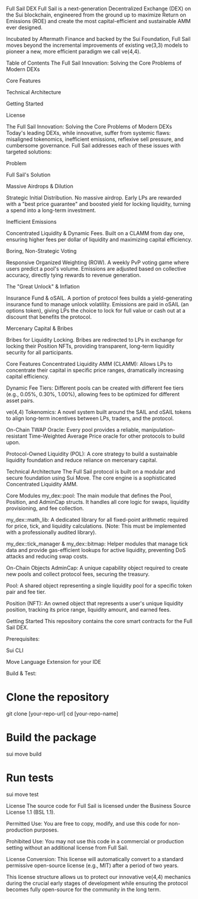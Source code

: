 Full Sail DEX
Full Sail is a next-generation Decentralized Exchange (DEX) on the Sui blockchain, engineered from the ground up to maximize Return on Emissions (ROE) and create the most capital-efficient and sustainable AMM ever designed.

Incubated by Aftermath Finance and backed by the Sui Foundation, Full Sail moves beyond the incremental improvements of existing ve(3,3) models to pioneer a new, more efficient paradigm we call ve(4,4).

Table of Contents
The Full Sail Innovation: Solving the Core Problems of Modern DEXs

Core Features

Technical Architecture

Getting Started

License

The Full Sail Innovation: Solving the Core Problems of Modern DEXs
Today's leading DEXs, while innovative, suffer from systemic flaws: misaligned tokenomics, inefficient emissions, reflexive sell pressure, and cumbersome governance. Full Sail addresses each of these issues with targeted solutions:

Problem

Full Sail's Solution

Massive Airdrops & Dilution

Strategic Initial Distribution. No massive airdrop. Early LPs are rewarded with a "best price guarantee" and boosted yield for locking liquidity, turning a spend into a long-term investment.

Inefficient Emissions

Concentrated Liquidity & Dynamic Fees. Built on a CLAMM from day one, ensuring higher fees per dollar of liquidity and maximizing capital efficiency.

Boring, Non-Strategic Voting

Responsive Organized Weighting (ROW). A weekly PvP voting game where users predict a pool's volume. Emissions are adjusted based on collective accuracy, directly tying rewards to revenue generation.

The "Great Unlock" & Inflation

Insurance Fund & oSAIL. A portion of protocol fees builds a yield-generating insurance fund to manage unlock volatility. Emissions are paid in oSAIL (an options token), giving LPs the choice to lock for full value or cash out at a discount that benefits the protocol.

Mercenary Capital & Bribes

Bribes for Liquidity Locking. Bribes are redirected to LPs in exchange for locking their Position NFTs, providing transparent, long-term liquidity security for all participants.

Core Features
Concentrated Liquidity AMM (CLAMM): Allows LPs to concentrate their capital in specific price ranges, dramatically increasing capital efficiency.

Dynamic Fee Tiers: Different pools can be created with different fee tiers (e.g., 0.05%, 0.30%, 1.00%), allowing fees to be optimized for different asset pairs.

ve(4,4) Tokenomics: A novel system built around the SAIL and oSAIL tokens to align long-term incentives between LPs, traders, and the protocol.

On-Chain TWAP Oracle: Every pool provides a reliable, manipulation-resistant Time-Weighted Average Price oracle for other protocols to build upon.

Protocol-Owned Liquidity (POL): A core strategy to build a sustainable liquidity foundation and reduce reliance on mercenary capital.

Technical Architecture
The Full Sail protocol is built on a modular and secure foundation using Sui Move. The core engine is a sophisticated Concentrated Liquidity AMM.

Core Modules
my_dex::pool: The main module that defines the Pool, Position, and AdminCap structs. It handles all core logic for swaps, liquidity provisioning, and fee collection.

my_dex::math_lib: A dedicated library for all fixed-point arithmetic required for price, tick, and liquidity calculations. (Note: This must be implemented with a professionally audited library).

my_dex::tick_manager & my_dex::bitmap: Helper modules that manage tick data and provide gas-efficient lookups for active liquidity, preventing DoS attacks and reducing swap costs.

On-Chain Objects
AdminCap: A unique capability object required to create new pools and collect protocol fees, securing the treasury.

Pool: A shared object representing a single liquidity pool for a specific token pair and fee tier.

Position (NFT): An owned object that represents a user's unique liquidity position, tracking its price range, liquidity amount, and earned fees.

Getting Started
This repository contains the core smart contracts for the Full Sail DEX.

Prerequisites:

Sui CLI

Move Language Extension for your IDE

Build & Test:

# Clone the repository
git clone [your-repo-url]
cd [your-repo-name]

# Build the package
sui move build

# Run tests
sui move test

License
The source code for Full Sail is licensed under the Business Source License 1.1 (BSL 1.1).

Permitted Use: You are free to copy, modify, and use this code for non-production purposes.

Prohibited Use: You may not use this code in a commercial or production setting without an additional license from Full Sail.

License Conversion: This license will automatically convert to a standard permissive open-source license (e.g., MIT) after a period of two years.

This license structure allows us to protect our innovative ve(4,4) mechanics during the crucial early stages of development while ensuring the protocol becomes fully open-source for the community in the long term.
